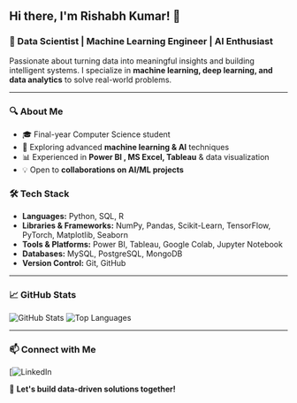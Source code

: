 ## Hi there, I'm Rishabh Kumar! 👋

### 🚀 Data Scientist | Machine Learning Engineer | AI Enthusiast

Passionate about turning data into meaningful insights and building intelligent systems. I specialize in **machine learning, deep learning, and data analytics** to solve real-world problems.

---

### 🔍 About Me
- 🎓 Final-year Computer Science student
- 🤖 Exploring advanced **machine learning & AI** techniques
- 📊 Experienced in **Power BI , MS Excel, Tableau** & data visualization
- 💡 Open to **collaborations on AI/ML projects**

### 🛠️ Tech Stack
- **Languages:** Python, SQL, R
- **Libraries & Frameworks:** NumPy, Pandas, Scikit-Learn, TensorFlow, PyTorch, Matplotlib, Seaborn
- **Tools & Platforms:** Power BI, Tableau, Google Colab, Jupyter Notebook
- **Databases:** MySQL, PostgreSQL, MongoDB
- **Version Control:** Git, GitHub

---

### 📈 GitHub Stats
![GitHub Stats](https://github-readme-stats.vercel.app/api?username=RishabhKumar&show_icons=true&theme=radical)
![Top Languages](https://github-readme-stats.vercel.app/api/top-langs/?username=RishabhKumar&layout=compact&theme=radical)

---


### 📫 Connect with Me
[![LinkedIn](https://www.linkedin.com/in/rishabh-kumar-922072195/) 

🚀 **Let's build data-driven solutions together!**
